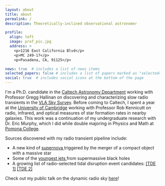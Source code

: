 ```yaml
---
layout: about
title: about
permalink: /
description: Theoretically-inclined observational astronomer

profile:
  align: left
  image: prof_pic.jpg
  address: >
    <p>1216 East California Blvd</p>
    <p>MC 249-17</p>
    <p>Pasadena, CA, 91125</p>

news: true  # includes a list of news items
selected_papers: false # includes a list of papers marked as "selected={true}"
social: true  # includes social icons at the bottom of the page
---
```


I'm a Ph.D. candidate in the <a href="https://www.astro.caltech.edu/" target="blank">Caltech Astronomy Department</a> working with Professor Gregg Hallinan on discovering and characterizing slow radio transients in the <a href="https://science.nrao.edu/vlass" target="blank">VLA Sky Survey</a>. Before coming to Caltech, I spent a year at the <a href="https://www.ast.cam.ac.uk/" target="blank">University of Cambridge</a> working with Professor Rob Kennicutt on radio, infrared, and optical measures of star formation rates in nearby galaxies. This work was a continuation of my undergraduate research with Dr. Eric Murphy, which I did while double majoring in Physics and Math at <a href="https://www.pomona.edu/" target="blank">Pomona College</a>.

Sources discovered with my radio transient pipeline include:
<ul>
  <li>A new kind of <a href="https://www.science.org/doi/10.1126/science.abg6037" target="blank"> supernova </a> triggered by the merger of a compact object with a massive star</li>
  <li>Some of the <a href="https://ui.adsabs.harvard.edu/abs/2020ApJ...905...74N/abstract" target="blank"> youngest jets </a> from supermassive black holes</li>
  <li>A growing list of radio-selected tidal disruption event candidates: <a href="https://ui.adsabs.harvard.edu/abs/2021arXiv210812431S/abstract" target="blank"> [TDE 1]</a> <a href="https://ui.adsabs.harvard.edu/abs/2021arXiv210205795R/abstract" target="blank"> [TDE 2]</a></li>
</ul>


Check out my public talk on the dynamic radio sky <a href="https://www.youtube.com/watch?v=saX0xnk561w" target="blank">here</a>!







